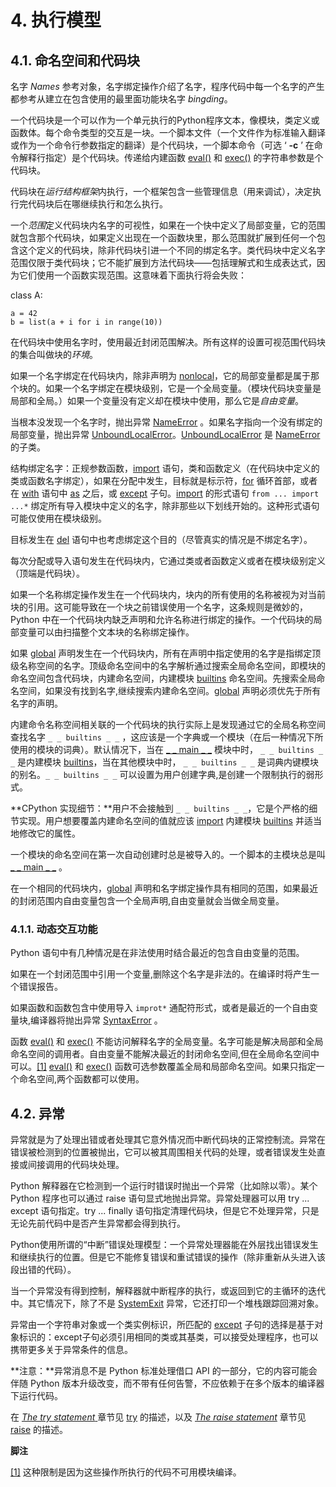 # 4. 执行模型

## 4.1. 命名空间和代码块

名字 *Names* 参考对象，名字绑定操作介绍了名字，程序代码中每一个名字的产生都参考从建立在包含使用的最里面功能块名字 *bingding*。

一个代码块是一个可以作为一个单元执行的Python程序文本，像模块，类定义或函数体。每个命令类型的交互是一块。一个脚本文件（一个文件作为标准输入翻译或作为一个命令行参数指定的翻译）是个代码块，一个脚本命令（可选 ‘ **-c** ’ 在命令解释行指定）是个代码块。传递给内建函数 [eval()](https://docs.python.org/3/library/functions.html#eval) 和 [exec()](https://docs.python.org/3/library/functions.html#exec) 的字符串参数是个代码块。

代码块在*运行结构框架*内执行，一个框架包含一些管理信息（用来调试），决定执行完代码块后在哪继续执行和怎么执行。

一个*范围*定义代码块内名字的可视性，如果在一个快中定义了局部变量，它的范围就包含那个代码块，如果定义出现在一个函数块里，那么范围就扩展到任何一个包含这个定义的代码块，除非代码块引进一个不同的绑定名字。类代码块中定义名字范围仅限于类代码块；它不能扩展到方法代码块——包括理解式和生成表达式，因为它们使用一个函数实现范围。这意味着下面执行将会失败：

class A:

    a = 42
    b = list(a + i for i in range(10))

在代码块中使用名字时，使用最近封闭范围解决。所有这样的设置可视范围代码块的集合叫做块的*环境*。

如果一个名字绑定在代码块内，除非声明为 [nonlocal](https://docs.python.org/3/reference/simple_stmts.html#nonlocal)，它的局部变量都是属于那个块的。如果一个名字绑定在模块级别，它是一个全局变量。（模块代码块变量是局部和全局。）如果一个变量没有定义却在模块中使用，那么它是*自由变量*。

当根本没发现一个名字时，抛出异常 [NameError](https://docs.python.org/3/library/exceptions.html#NameError) 。如果名字指向一个没有绑定的局部变量，抛出异常 [UnboundLocalError](https://docs.python.org/3/library/exceptions.html#UnboundLocalError)。[UnboundLocalError](https://docs.python.org/3/library/exceptions.html#UnboundLocalError) 是 [NameError](https://docs.python.org/3/library/exceptions.html#NameError) 的子类。

结构绑定名字：正规参数函数，[import](https://docs.python.org/3/reference/simple_stmts.html#import) 语句，类和函数定义（在代码块中定义的类或函数名字绑定），如果在分配中发生，目标就是标示符，[for](https://docs.python.org/3/reference/compound_stmts.html#for) 循环首部，或者在 [with](https://docs.python.org/3/reference/compound_stmts.html#with) 语句中 [as](https://docs.python.org/3/reference/compound_stmts.html#as) 之后，或 [except](https://docs.python.org/3/reference/compound_stmts.html#except) 子句。[import](https://docs.python.org/3/reference/simple_stmts.html#import) 的形式语句 `from ... import ...*` 绑定所有导入模块中定义的名字，除非那些以下划线开始的。这种形式语句可能仅使用在模块级别。

目标发生在 [del](https://docs.python.org/3/reference/simple_stmts.html#del) 语句中也考虑绑定这个目的（尽管真实的情况是不绑定名字）。

每次分配或导入语句发生在代码块内，它通过类或者函数定义或者在模块级别定义（顶端是代码块）。

如果一个名称绑定操作发生在一个代码块内，块内的所有使用的名称被视为对当前块的引用。这可能导致在一个块之前错误使用一个名字，这条规则是微妙的，Python 中在一个代码块内缺乏声明和允许名称进行绑定的操作。一个代码块的局部变量可以由扫描整个文本块的名称绑定操作。

如果 [global](https://docs.python.org/3/reference/simple_stmts.html#global) 声明发生在一个代码块内，所有在声明中指定使用的名字是指绑定顶级名称空间的名字。顶级命名空间中的名字解析通过搜索全局命名空间，即模块的命名空间包含代码块，内建命名空间，内建模块 [builtins](https://docs.python.org/3/library/builtins.html#module-builtins) 命名空间。先搜索全局命名空间，如果没有找到名字,继续搜索内建命名空间。[global](https://docs.python.org/3/reference/simple_stmts.html#global) 声明必须优先于所有名字的声明。

内建命令名称空间相关联的一个代码块的执行实际上是发现通过它的全局名称空间查找名字 `_ _ builtins _ _` ，这应该是一个字典或一个模块（在后一种情况下所使用的模块的词典）。默认情况下，当在 [_ _ main _ _](https://docs.python.org/3/library/__main__.html#module-__main__) 模块中时， `_ _ builtins _ _` 是内建模块 [builtins](https://docs.python.org/3/library/builtins.html#module-builtins)，当在其他模块中时， `_ _ builtins _ _` 是词典内键模块的别名。`_ _ builtins _ _` 可以设置为用户创建字典,是创建一个限制执行的弱形式。

**CPython 实现细节：**用户不会接触到 `_ _ builtins _ _`，它是个严格的细节实现。用户想要覆盖内建命名空间的值就应该 [import](https://docs.python.org/3/reference/simple_stmts.html#import) 内建模块 [builtins](https://docs.python.org/3/library/builtins.html#module-builtins) 并适当地修改它的属性。

一个模块的命名空间在第一次自动创建时总是被导入的。一个脚本的主模块总是叫 [_ _ main _ _](https://docs.python.org/3/library/__main__.html#module-__main__) 。

在一个相同的代码块内，[global](https://docs.python.org/3/reference/simple_stmts.html#global) 声明和名字绑定操作具有相同的范围，如果最近的封闭范围内自由变量包含一个全局声明,自由变量就会当做全局变量。

### 4.1.1. 动态交互功能

Python 语句中有几种情况是在非法使用时结合最近的包含自由变量的范围。

如果在一个封闭范围中引用一个变量,删除这个名字是非法的。在编译时将产生一个错误报告。

如果函数和函数包含中使用导入 `improt*` 通配符形式，或者是最近的一个自由变量块,编译器将抛出异常 [SyntaxError](https://docs.python.org/3/library/exceptions.html#SyntaxError) 。

函数 [eval()](https://docs.python.org/3/library/functions.html#eval) 和 [exec()](https://docs.python.org/3/library/functions.html#exec) 不能访问解释名字的全局变量。名字可能是解决局部和全局命名空间的调用者。自由变量不能解决最近的封闭命名空间,但在全局命名空间中可以。[[1]](https://docs.python.org/3/reference/executionmodel.html#id3) [eval()](https://docs.python.org/3/library/functions.html#eval) 和 [exec()](https://docs.python.org/3/library/functions.html#exec) 函数可选参数覆盖全局和局部命名空间。如果只指定一个命名空间,两个函数都可以使用。

## 4.2. 异常

异常就是为了处理出错或者处理其它意外情况而中断代码块的正常控制流。异常在错误被检测到的位置被抛出，它可以被其周围相关代码的处理，或者错误发生处直接或间接调用的代码块处理。

Python 解释器在它检测到一个运行时错误时抛出一个异常（比如除以零）。某个Python 程序也可以通过 raise 语句显式地抛出异常。异常处理器可以用 try ... except 语句指定。try ... finally 语句指定清理代码块，但是它不处理异常，只是无论先前代码中是否产生异常都会得到执行。

Python使用所谓的“中断”错误处理模型：一个异常处理器能在外层找出错误发生和继续执行的位置。但是它不能修复错误和重试错误的操作（除非重新从头进入该段出错的代码）。

当一个异常没有得到控制，解释器就中断程序的执行，或返回到它的主循环的迭代中。其它情况下，除了不是 [SystemExit](https://docs.python.org/3/library/exceptions.html#SystemExit) 异常，它还打印一个堆栈跟踪回溯对象。

异常由一个字符串对象或一个类实例标识，所匹配的 [except](https://docs.python.org/3/reference/compound_stmts.html#except) 子句的选择是基于对象标识的：except子句必须引用相同的类或其基类，可以接受处理程序，也可以携带更多关于异常条件的信息。

**注意：**异常消息不是 Python 标准处理借口 API 的一部分，它的内容可能会伴随 Python 版本升级改变，而不带有任何告警，不应依赖于在多个版本的编译器下运行代码。

在 [*The try statement* ](https://docs.python.org/3/reference/compound_stmts.html#try) 章节见 [try](https://docs.python.org/3/reference/compound_stmts.html#try) 的描述，以及  [*The raise statement*](https://docs.python.org/3/reference/simple_stmts.html#raise) 章节见 [raise](https://docs.python.org/3/reference/simple_stmts.html#raise) 的描述。

**脚注**

[[1]](https://docs.python.org/3/reference/executionmodel.html#id1) 这种限制是因为这些操作所执行的代码不可用模块编译。
